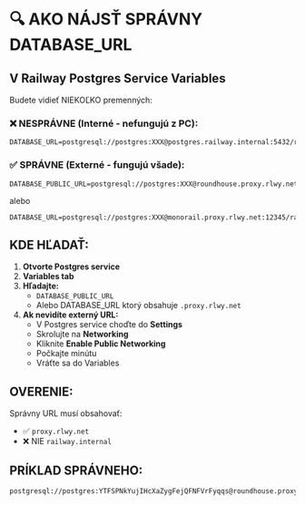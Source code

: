 # 🔍 AKO NÁJSŤ SPRÁVNY DATABASE_URL

## V Railway Postgres Service Variables

Budete vidieť NIEKOĽKO premenných:

### ❌ NESPRÁVNE (Interné - nefungujú z PC):

```
DATABASE_URL=postgresql://postgres:XXX@postgres.railway.internal:5432/railway
```

### ✅ SPRÁVNE (Externé - fungujú všade):

```
DATABASE_PUBLIC_URL=postgresql://postgres:XXX@roundhouse.proxy.rlwy.net:30703/railway
```

alebo

```
DATABASE_URL=postgresql://postgres:XXX@monorail.proxy.rlwy.net:12345/railway
```

## KDE HĽADAŤ:

1. **Otvorte Postgres service**
2. **Variables tab**
3. **Hľadajte:**
   - `DATABASE_PUBLIC_URL`
   - Alebo DATABASE_URL ktorý obsahuje `.proxy.rlwy.net`
4. **Ak nevidíte externý URL:**
   - V Postgres service choďte do **Settings**
   - Skrolujte na **Networking**
   - Kliknite **Enable Public Networking**
   - Počkajte minútu
   - Vráťte sa do Variables

## OVERENIE:

Správny URL musí obsahovať:

- ✅ `proxy.rlwy.net`
- ❌ NIE `railway.internal`

## PRÍKLAD SPRÁVNEHO:

```
postgresql://postgres:YTFSPNkYujIHcXaZygFejQFNFVrFyqqs@roundhouse.proxy.rlwy.net:30703/railway
```
